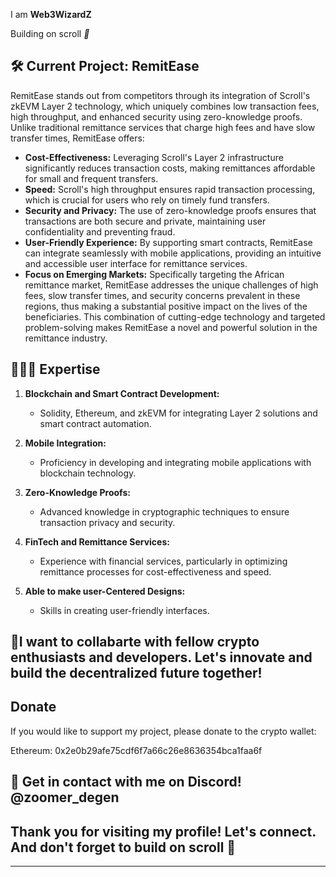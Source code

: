 I am **Web3WizardZ**

Building on scroll *📜*

## 🛠️ Current Project: RemitEase

RemitEase stands out from competitors through its integration of Scroll's zkEVM Layer 2 technology, which uniquely combines low transaction fees, high throughput, and enhanced security using zero-knowledge proofs. Unlike traditional remittance services that charge high fees and have slow transfer times, RemitEase offers:

- **Cost-Effectiveness:** Leveraging Scroll's Layer 2 infrastructure significantly reduces transaction costs, making remittances affordable for small and frequent transfers.
- **Speed:** Scroll's high throughput ensures rapid transaction processing, which is crucial for users who rely on timely fund transfers.
- **Security and Privacy:** The use of zero-knowledge proofs ensures that transactions are both secure and private, maintaining user confidentiality and preventing fraud.
- **User-Friendly Experience:** By supporting smart contracts, RemitEase can integrate seamlessly with mobile applications, providing an intuitive and accessible user interface for remittance services.
- **Focus on Emerging Markets:** Specifically targeting the African remittance market, RemitEase addresses the unique challenges of high fees, slow transfer times, and security concerns prevalent in these regions, thus making a substantial positive impact on the lives of the beneficiaries.
This combination of cutting-edge technology and targeted problem-solving makes RemitEase a novel and powerful solution in the remittance industry.

## 🧑🏻‍💻 Expertise

1. **Blockchain and Smart Contract Development:**

   - Solidity, Ethereum, and zkEVM for integrating Layer 2 solutions and smart contract automation.

2. **Mobile Integration:**
   - Proficiency in developing and integrating mobile applications with blockchain technology.

3. **Zero-Knowledge Proofs:**
   - Advanced knowledge in cryptographic techniques to ensure transaction privacy and security.

4. **FinTech and Remittance Services:**
   - Experience with financial services, particularly in optimizing remittance processes for cost-effectiveness and speed.

5. **Able to make user-Centered Designs:**
   - Skills in creating user-friendly interfaces.


## 🤝I want to collabarte with fellow crypto enthusiasts and developers. Let's innovate and build the decentralized future together!

## Donate
If you would like to support my project, please donate to the crypto wallet:

Ethereum: 0x2e0b29afe75cdf6f7a66c26e8636354bca1faa6f

## 💬 Get in contact with me on Discord! @zoomer_degen

## Thank you for visiting my profile! Let's connect. And don't forget to build on scroll 📜

---


<!---
Web3WizardZ/Web3WizardZ is a ✨ special ✨ repository because its `README.md` (this file) appears on your GitHub profile.
You can click the Preview link to take a look at your changes.
--->
